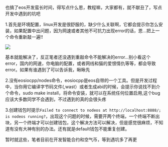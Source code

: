 也搞了eos开发蛮长时间，得写点什么恩，教程嘛，大家都有，就不献丑了，写点开发中遇到的坑吧

1.首先是环境配置，linux开发是很舒服的，缺少什么关联啊，它都会提示你怎么安装，如果配置中出问题，因为网速或者其他不可抗力出现error的话，恩...把上一个命令重新敲一遍!!

![](https://eosfans-static.strahe.com/photo/2018/efe74234-2329-4e38-9803-bcd267422a46.jpg?x-oss-process=image/resize,w_1920)

基本就能解决了，反正笔者还没遇到重敲命令不能解决的error...别小看这个error，国内的网速，你电脑的配置，或者网线和猫的爱恨情仇等等，都会导致error。如果有谁遇到了可以告诉我，瞅瞅先

2.没有eosiocpp/nodes命令，eosiocpp是eos自带的一个工具。但是开发过程中，当你用它编译字节码文件(,wast）或者生成abi的时候，会提示你说找不到介个命令，sudo make install，将命令安装，就可以在系统任何位置启用,这个bug应该大多数同学不会遇到，不过遇到的真的会很头疼

3.创建钱包时提示`Failed to connect to nodeos at http://localhost:8888/; is nodeos running?`，出现这个问题的时候，需要开两个终端，一个终端不断出块，另一个终端才可以创建钱包，这个解决方法可以解决，但是感觉很麻烦，不知道有没有大神有别的办法。还有就是default钱包不能重复创建。

暂时就这些，笔者目前在开发智能合约和空气币，等到遇坑多了再更
